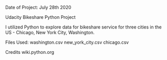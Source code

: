 Date of Project: July 28th 2020


Udacity Bikeshare Python Project

I utilized Python to explore data for bikeshare service for three cities in the US - Chicago, New York City, Washington.

Files Used:
washington.csv
new_york_city.csv
chicago.csv

Credits
wiki.python.org


